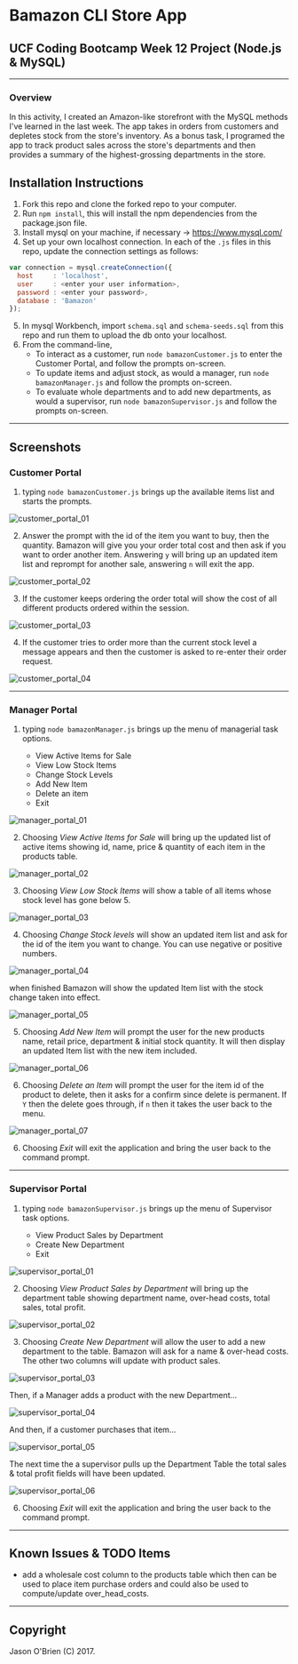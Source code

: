 # Bamazon CLI Store App

## UCF Coding Bootcamp Week 12 Project (Node.js & MySQL)

---

### Overview

In this activity, I created an Amazon-like storefront with the MySQL methods I've learned in the last week. The app takes in orders from customers and depletes stock from the store's inventory. As a bonus task, I programed the app to track product sales across the store's departments and then provides a summary of the highest-grossing departments in the store.

## Installation Instructions

1. Fork this repo and clone the forked repo to your computer.
2. Run `npm install`, this will install the npm dependencies from the package.json file.
3. Install mysql on your machine, if necessary -> https://www.mysql.com/
4. Set up your own localhost connection. In each of the `.js` files in this repo, update the connection settings as follows:

```javascript
var connection = mysql.createConnection({
  host     : 'localhost',
  user     : <enter your user information>,
  password : <enter your password>,
  database : 'Bamazon'
});
```

5. In mysql Workbench, import `schema.sql` and `schema-seeds.sql` from this repo and run them to upload the db onto your localhost.
6. From the command-line,
	* To interact as a customer, run `node bamazonCustomer.js` to enter the Customer Portal, and follow the prompts on-screen.
	* To update items and adjust stock, as would a manager, run `node bamazonManager.js` and follow the prompts on-screen.
	* To evaluate whole departments and to add new departments, as would a supervisor, run `node bamazonSupervisor.js` and follow the prompts on-screen.

---

## Screenshots

### Customer Portal

1. typing `node bamazonCustomer.js` brings up the available items list and starts the prompts.

![customer_portal_01](images/customer_portal_01.jpg)

2. Answer the prompt with the id of the item you want to buy, then the quantity. Bamazon will give you your order total cost and then ask if you want to order another item. Answering `y` will bring up an updated item list and reprompt for another sale, answering `n` will exit the app.

![customer_portal_02](images/customer_portal_02.jpg)

3. If the customer keeps ordering the order total will show the cost of all different products ordered within the session.

![customer_portal_03](images/customer_portal_03.jpg)

4. If the customer tries to order more than the current stock level a message appears and then the customer is asked to re-enter their order request.

![customer_portal_04](images/customer_portal_04.jpg)

---

### Manager Portal

1. typing `node bamazonManager.js` brings up the menu of managerial task options.

      * View Active Items for Sale
      * View Low Stock Items
      * Change Stock Levels
      * Add New Item
      * Delete an item
      * Exit

![manager_portal_01](images/manager_portal_01.jpg)

2. Choosing _View Active Items for Sale_ will bring up the updated list of active items showing id, name, price & quantity of each item in the products table.

![manager_portal_02](images/manager_portal_02.jpg)

3. Choosing _View Low Stock Items_ will show a table of all items whose stock level has gone below 5.

![manager_portal_03](images/manager_portal_03.jpg)

4. Choosing _Change Stock levels_ will show an updated item list and ask for the id of the item you want to change. You can use negative or positive numbers.

![manager_portal_04](images/manager_portal_04.jpg)

when finished Bamazon will show the updated Item list with the stock change taken into effect.

![manager_portal_05](images/manager_portal_05.jpg)

5. Choosing _Add New Item_ will prompt the user for the new products name, retail price, department & initial stock quantity. It will then display an updated Item list with the new item included.

![manager_portal_06](images/manager_portal_06.jpg)

6. Choosing _Delete an Item_ will prompt the user for the item id of the product to delete, then it asks for a confirm since delete is permanent. If `Y` then the delete goes through, if `n` then it takes the user back to the menu.

![manager_portal_07](images/manager_portal_07.jpg)

6. Choosing _Exit_ will exit the application and bring the user back to the command prompt.

---

### Supervisor Portal

1. typing `node bamazonSupervisor.js` brings up the menu of Supervisor task options.

      * View Product Sales by Department
      * Create New Department
      * Exit

![supervisor_portal_01](images/supervisor_portal_01.jpg)

2. Choosing _View Product Sales by Department_ will bring up the department table showing department name, over-head costs, total sales, total profit.

![supervisor_portal_02](images/supervisor_portal_02.jpg)

3. Choosing _Create New Department_ will allow the user to add a new department to the table. Bamazon will ask for a name & over-head costs. The other two columns will update with product sales.

![supervisor_portal_03](images/supervisor_portal_03.jpg)

Then, if a Manager adds a product with the new Department...

![supervisor_portal_04](images/supervisor_portal_04.jpg)

And then, if a customer purchases that item...

![supervisor_portal_05](images/supervisor_portal_05.jpg)

The next time the a supervisor pulls up the Department Table the total sales & total profit fields will have been updated.

![supervisor_portal_06](images/supervisor_portal_06.jpg)

6. Choosing _Exit_ will exit the application and bring the user back to the command prompt.

- - -
## Known Issues & TODO Items

  * add a wholesale cost column to the products table which then can be used to place item purchase orders and could also be used to compute/update over_head_costs.

- - -

## Copyright

Jason O'Brien (C) 2017.
